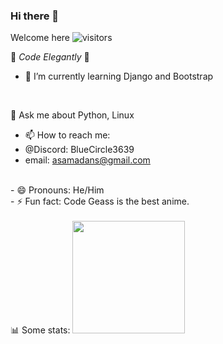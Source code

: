 ### Hi there 👋
Welcome here ![visitors](https://visitor-badge.glitch.me/badge?page_id=SAMAD101)
<!--
**SAMAD101/SAMAD101** is a ✨ _special_ ✨ repository because its `README.md` (this file) appears on your GitHub profile.
-->
💙 _Code Elegantly_ 💙


<!-- - 🔭 I’m currently working on .. -->
- 🌱 I’m currently learning Django and Bootstrap
<br>

<!-- - 👯 I’m looking to collaborate on ... -->
<!-- - 🤔 I’m looking for help with ... -->

💬 Ask me about Python, Linux
- 📫 How to reach me: 
- @Discord: BlueCircle3639
- email: asamadans@gmail.com

<br>
- 😄 Pronouns: He/Him <br>
- ⚡ Fun fact: Code Geass is the best anime.<br>
<br>
📊 Some stats:
<img height="180em" src="https://github-readme-stats.vercel.app/api?username=SAMAD101&show_icons=true&hide_border=true&&count_private=true&include_all_commits=true" />
